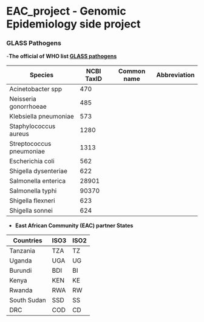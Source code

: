 # EAC_project - Genomic Epidemiology side project


### GLASS Pathogens
-**The official of WHO list [GLASS pathogens](https://www.who.int/initiatives/glass)**

| Species                  | NCBI TaxID | Common name | Abbreviation |
|--------------------------|------------|-------------|--------------|
| Acinetobacter spp        | 470        |             |              |
| Neisseria gonorrhoeae    | 485        |             |              |
| Klebsiella pneumoniae    | 573        |             |              |
| Staphylococcus aureus    | 1280       |             |              |
| Streptococcus pneumoniae | 1313       |             |              |
| Escherichia coli         | 562        |             |              |
| Shigella dysenteriae     | 622        |             |              |
| Salmonella enterica      | 28901      |             |              |
| Salmonella typhi         | 90370      |             |              |
| Shigella flexneri        | 623        |             |              |
| Shigella sonnei          | 624        |             |              |


- **East African Community (EAC) partner States**

| Countries   | ISO3 | ISO2 |
|-------------|------|------|
| Tanzania    | TZA  | TZ   |
| Uganda      | UGA  | UG   |
| Burundi     | BDI  | BI   |
| Kenya       | KEN  | KE   |
| Rwanda      | RWA  | RW   |
| South Sudan | SSD  | SS   |
| DRC         | COD  | CD   |
